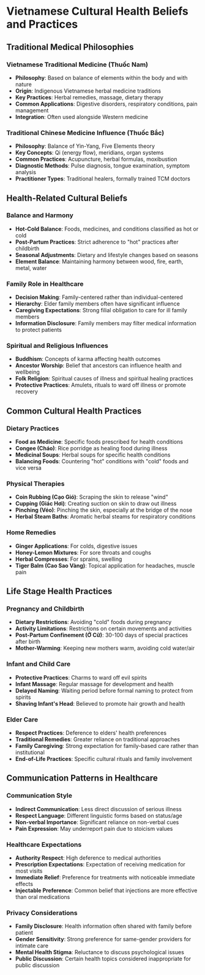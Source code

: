 # Vietnamese Cultural Health Beliefs and Practices

## Traditional Medical Philosophies

### Vietnamese Traditional Medicine (Thuốc Nam)

- **Philosophy**: Based on balance of elements within the body and with nature
- **Origin**: Indigenous Vietnamese herbal medicine traditions
- **Key Practices**: Herbal remedies, massage, dietary therapy
- **Common Applications**: Digestive disorders, respiratory conditions, pain management
- **Integration**: Often used alongside Western medicine

### Traditional Chinese Medicine Influence (Thuốc Bắc)

- **Philosophy**: Balance of Yin-Yang, Five Elements theory
- **Key Concepts**: Qi (energy flow), meridians, organ systems
- **Common Practices**: Acupuncture, herbal formulas, moxibustion
- **Diagnostic Methods**: Pulse diagnosis, tongue examination, symptom analysis
- **Practitioner Types**: Traditional healers, formally trained TCM doctors

## Health-Related Cultural Beliefs

### Balance and Harmony

- **Hot-Cold Balance**: Foods, medicines, and conditions classified as hot or cold
- **Post-Partum Practices**: Strict adherence to "hot" practices after childbirth
- **Seasonal Adjustments**: Dietary and lifestyle changes based on seasons
- **Element Balance**: Maintaining harmony between wood, fire, earth, metal, water

### Family Role in Healthcare

- **Decision Making**: Family-centered rather than individual-centered
- **Hierarchy**: Elder family members often have significant influence
- **Caregiving Expectations**: Strong filial obligation to care for ill family members
- **Information Disclosure**: Family members may filter medical information to protect patients

### Spiritual and Religious Influences

- **Buddhism**: Concepts of karma affecting health outcomes
- **Ancestor Worship**: Belief that ancestors can influence health and wellbeing
- **Folk Religion**: Spiritual causes of illness and spiritual healing practices
- **Protective Practices**: Amulets, rituals to ward off illness or promote recovery

## Common Cultural Health Practices

### Dietary Practices

- **Food as Medicine**: Specific foods prescribed for health conditions
- **Congee (Cháo)**: Rice porridge as healing food during illness
- **Medicinal Soups**: Herbal soups for specific health conditions
- **Balancing Foods**: Countering "hot" conditions with "cold" foods and vice versa

### Physical Therapies

- **Coin Rubbing (Cạo Gió)**: Scraping the skin to release "wind"
- **Cupping (Giác Hơi)**: Creating suction on skin to draw out illness
- **Pinching (Véo)**: Pinching the skin, especially at the bridge of the nose
- **Herbal Steam Baths**: Aromatic herbal steams for respiratory conditions

### Home Remedies

- **Ginger Applications**: For colds, digestive issues
- **Honey-Lemon Mixtures**: For sore throats and coughs
- **Herbal Compresses**: For sprains, swelling
- **Tiger Balm (Cao Sao Vàng)**: Topical application for headaches, muscle pain

## Life Stage Health Practices

### Pregnancy and Childbirth

- **Dietary Restrictions**: Avoiding "cold" foods during pregnancy
- **Activity Limitations**: Restrictions on certain movements and activities
- **Post-Partum Confinement (Ở Cữ)**: 30-100 days of special practices after birth
- **Mother-Warming**: Keeping new mothers warm, avoiding cold water/air

### Infant and Child Care

- **Protective Practices**: Charms to ward off evil spirits
- **Infant Massage**: Regular massage for development and health
- **Delayed Naming**: Waiting period before formal naming to protect from spirits
- **Shaving Infant's Head**: Believed to promote hair growth and health

### Elder Care

- **Respect Practices**: Deference to elders' health preferences
- **Traditional Remedies**: Greater reliance on traditional approaches
- **Family Caregiving**: Strong expectation for family-based care rather than institutional
- **End-of-Life Practices**: Specific cultural rituals and family involvement

## Communication Patterns in Healthcare

### Communication Style

- **Indirect Communication**: Less direct discussion of serious illness
- **Respect Language**: Different linguistic forms based on status/age
- **Non-verbal Importance**: Significant reliance on non-verbal cues
- **Pain Expression**: May underreport pain due to stoicism values

### Healthcare Expectations

- **Authority Respect**: High deference to medical authorities
- **Prescription Expectations**: Expectation of receiving medication for most visits
- **Immediate Relief**: Preference for treatments with noticeable immediate effects
- **Injectable Preference**: Common belief that injections are more effective than oral medications

### Privacy Considerations

- **Family Disclosure**: Health information often shared with family before patient
- **Gender Sensitivity**: Strong preference for same-gender providers for intimate care
- **Mental Health Stigma**: Reluctance to discuss psychological issues
- **Public Discussion**: Certain health topics considered inappropriate for public discussion
